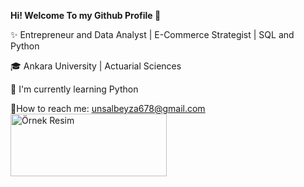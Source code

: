 <b>Hi! Welcome To my Github Profile 👋</b>

✨ Entrepreneur and Data Analyst | E-Commerce Strategist | SQL and Python

🎓 Ankara University | Actuarial Sciences

🎯 I'm currently learning Python 

📧How to reach me:
   unsalbeyza678@gmail.com
<img src="Proje1-consol/Resimler/Rlogo.png" width="250" height="100" alt="Örnek Resim"/>
